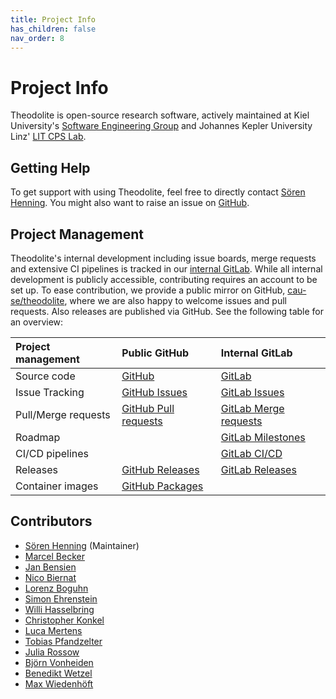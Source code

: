 ```yaml
---
title: Project Info
has_children: false
nav_order: 8
---
```


# Project Info

Theodolite is open-source research software, actively maintained at Kiel University's [Software Engineering Group](https://www.se.informatik.uni-kiel.de) and Johannes Kepler University Linz' [LIT CPS Lab](https://www.jku.at/en/lit-cyber-physical-systems-lab/).

## Getting Help

To get support with using Theodolite, feel free to directly contact [Sören Henning](https://www.jku.at/en/lit-cyber-physical-systems-lab/about-us/our-team/dr-ing-soeren-henning/).
You might also want to raise an issue on [GitHub](http://github.com/cau-se/theodolite).

## Project Management

Theodolite's internal development including issue boards, merge requests and extensive CI pipelines is tracked in our [internal GitLab](https://git.se.informatik.uni-kiel.de/she/theodolite).
While all internal development is publicly accessible, contributing requires an account to be set up.
To ease contribution, we provide a public mirror on GitHub, [cau-se/theodolite](http://github.com/cau-se/theodolite), where we are also happy to welcome issues and pull requests.
Also releases are published via GitHub. See the following table for an overview:

| Project management | Public GitHub | Internal GitLab |
|:---|:---|:---|
| Source code | [GitHub](https://github.com/cau-se/theodolite) | [GitLab](https://git.se.informatik.uni-kiel.de/she/theodolite) |
| Issue Tracking | [GitHub Issues](https://github.com/cau-se/theodolite/issues) | [GitLab Issues](https://git.se.informatik.uni-kiel.de/she/theodolite/-/issues) |
| Pull/Merge requests | [GitHub Pull requests](https://github.com/cau-se/theodolite/pulls) | [GitLab Merge requests](https://git.se.informatik.uni-kiel.de/she/theodolite/-/merge_requests) | 
| Roadmap | | [GitLab Milestones](https://git.se.informatik.uni-kiel.de/she/theodolite/-/milestones) | 
| CI/CD pipelines | | [GitLab CI/CD](https://git.se.informatik.uni-kiel.de/she/theodolite/-/pipelines) | 
| Releases   | [GitHub Releases](https://github.com/cau-se/theodolite/releases) | [GitLab Releases](https://git.se.informatik.uni-kiel.de/she/theodolite/-/releases) | 
| Container images | [GitHub Packages](https://github.com/orgs/cau-se/packages?repo_name=theodolite) | |

## Contributors

* [Sören Henning](https://www.jku.at/en/lit-cyber-physical-systems-lab/about-us/our-team/dr-ing-soeren-henning/) (Maintainer)
* [Marcel Becker](https://www.linkedin.com/in/marcel-becker-11b39b246)
* [Jan Bensien](https://oceanrep.geomar.de/id/eprint/52342/)
* [Nico Biernat](https://github.com/NicoBiernat)
* [Lorenz Boguhn](https://github.com/lorenzboguhn)
* [Simon Ehrenstein](https://github.com/sehrenstein)
* [Willi Hasselbring](https://www.se.informatik.uni-kiel.de/en/team/prof.-dr.-wilhelm-willi-hasselbring)
* [Christopher Konkel](https://github.com/JustAnotherChristoph)
* [Luca Mertens](https://www.linkedin.com/in/luca-mertens-35a932201)
* [Tobias Pfandzelter](https://pfandzelter.com/)
* [Julia Rossow](https://www.linkedin.com/in/julia-rossow/)
* [Björn Vonheiden](https://github.com/bvonheid)
* [Benedikt Wetzel](https://github.com/benediktwetzel)
* [Max Wiedenhöft](https://www.linkedin.com/in/maxwiedenhoeft/)
